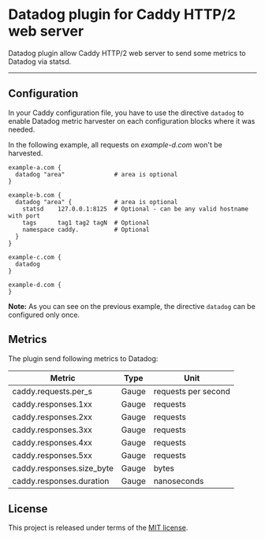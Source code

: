 # Datadog plugin for Caddy HTTP/2 web server

Datadog plugin allow Caddy HTTP/2 web server to send some metrics to Datadog via statsd.
*****


## Configuration
In your Caddy configuration file, you have to use the directive `datadog`
to enable Datadog metric harvester on each configuration blocks where it
was needed.

In the following example, all requests on _example-d.com_ won't be harvested.

    example-a.com {
      datadog "area"              # area is optional
    }

    example-b.com {
      datadog "area" {            # area is optional
        statsd    127.0.0.1:8125  # Optional - can be any valid hostname with port
        tags      tag1 tag2 tagN  # Optional
        namespace caddy.          # Optional
      }
    }

    example-c.com {
      datadog
    }

    example-d.com {
    }

**Note:** As you can see on the previous example, the directive `datadog`
can be configured only once.



## Metrics
The plugin send following metrics to Datadog:

| Metric                    | Type  | Unit                |
| ------------------------- | ----- | ------------------- |
| caddy.requests.per_s      | Gauge | requests per second |
| caddy.responses.1xx       | Gauge | requests            |
| caddy.responses.2xx       | Gauge | requests            |
| caddy.responses.3xx       | Gauge | requests            |
| caddy.responses.4xx       | Gauge | requests            |
| caddy.responses.5xx       | Gauge | requests            |
| caddy.responses.size_byte | Gauge | bytes               |
| caddy.responses.duration  | Gauge | nanoseconds         |



## License
This project is released under terms of the [MIT license](https://raw.githubusercontent.com/payintech/caddy-datadog/master/LICENSE).

